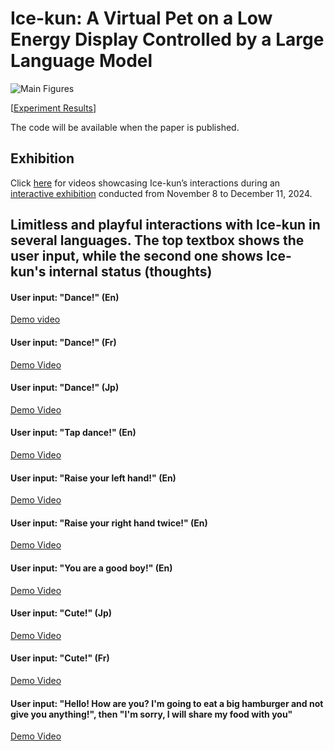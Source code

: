 # Ice-kun: A Virtual Pet on a Low Energy Display Controlled by a Large Language Model

![Main Figures](https://github.com/user-attachments/assets/7b180db7-4d44-42f4-898a-4209d24a182f)
<!---[[Experiment Results](https://github.com/user-attachments/files/17208051/20240920_experiment.zip)]--->
[[Experiment Results](https://github.com/user-attachments/files/17406527/results20241016.zip)]

The code will be available when the paper is published.

<!---[Demo video](https://github.com/anonymouspenguin27/icekun/assets/173242664/fcf03fa0-92e3-4f90-a691-8172b79b1c6b)--->

## Exhibition
Click [here](https://www.youtube.com/playlist?list=PLwrbb0kRyPslkx9I8OgCX1W4nHpNyaWAX) for videos showcasing Ice-kun’s interactions during an [interactive exhibition](https://www.rcgs.jp/?p=3042) conducted from November 8 to December 11, 2024.

## Limitless and playful interactions with Ice-kun in several languages. The top textbox shows the user input, while the second one shows Ice-kun's internal status (thoughts)

#### User input: "Dance!" (En)
[Demo video](https://github.com/user-attachments/assets/6a91aa8a-5638-4f56-a7ef-0f453d267ce8)

#### User input: "Dance!" (Fr)
[Demo Video](https://github.com/user-attachments/assets/fa546052-181a-40b7-a438-7025c4e87c46)

#### User input: "Dance!" (Jp)
[Demo Video](https://github.com/user-attachments/assets/2d2d663a-a650-40c7-8e6d-289cd906faee)

#### User input: "Tap dance!" (En)
[Demo Video](https://github.com/user-attachments/assets/ed195812-d985-4957-8662-b3d6dbeb209c)

#### User input: "Raise your left hand!" (En)
[Demo Video](https://github.com/user-attachments/assets/ff334444-74c7-40d7-9510-586907f04e34)

#### User input: "Raise your right hand twice!" (En)
[Demo Video](https://github.com/user-attachments/assets/c1a991b8-ba71-4a84-89fe-0165c2968e40)

#### User input: "You are a good boy!" (En)
[Demo Video](https://github.com/user-attachments/assets/edf86849-587a-4792-be15-ec193a4470f5)

#### User input: "Cute!" (Jp)
[Demo Video](https://github.com/user-attachments/assets/f4bb7523-63eb-4951-9edc-32a629f8c9bd)

#### User input: "Cute!" (Fr)
[Demo Video](https://github.com/user-attachments/assets/75187495-5cce-4579-914e-645628f69773)

#### User input: "Hello! How are you? I'm going to eat a big hamburger and not give you anything!", then "I'm sorry, I will share my food with you"
[Demo Video](https://github.com/user-attachments/assets/25b92e9a-f4e0-4354-b247-21f93de2212f)
